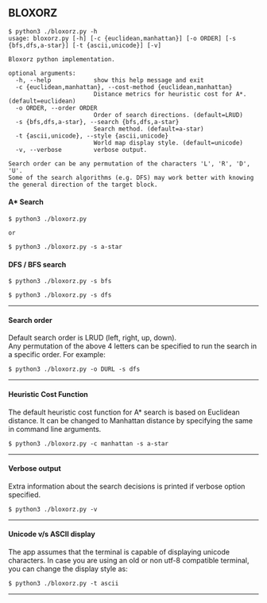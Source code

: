 BLOXORZ
---

```
$ python3 ./bloxorz.py -h
usage: bloxorz.py [-h] [-c {euclidean,manhattan}] [-o ORDER] [-s {bfs,dfs,a-star}] [-t {ascii,unicode}] [-v]

Bloxorz python implementation.

optional arguments:
  -h, --help            show this help message and exit
  -c {euclidean,manhattan}, --cost-method {euclidean,manhattan}
                        Distance metrics for heuristic cost for A*. (default=euclidean)
  -o ORDER, --order ORDER
                        Order of search directions. (default=LRUD)
  -s {bfs,dfs,a-star}, --search {bfs,dfs,a-star}
                        Search method. (default=a-star)
  -t {ascii,unicode}, --style {ascii,unicode}
                        World map display style. (default=unicode)
  -v, --verbose         verbose output.

Search order can be any permutation of the characters 'L', 'R', 'D', 'U'.
Some of the search algorithms (e.g. DFS) may work better with knowing the general direction of the target block.
```

#### A* Search
```
$ python3 ./bloxorz.py

or

$ python3 ./bloxorz.py -s a-star
```

#### DFS / BFS search
```
$ python3 ./bloxorz.py -s bfs

$ python3 ./bloxorz.py -s dfs
```

---
#### Search order

Default search order is LRUD (left, right, up, down).  
Any permutation of the above 4 letters can be specified to run the search in a specific order. For example:

```
$ python3 ./bloxorz.py -o DURL -s dfs
```

---
#### Heuristic Cost Function

The default heuristic cost function for A* search is based on Euclidean distance. It can be changed to Manhattan distance by specifying the same in command line arguments.
```
$ python3 ./bloxorz.py -c manhattan -s a-star
```

---
#### Verbose output

Extra information about the search decisions is printed if verbose option specified.
```
$ python3 ./bloxorz.py -v
```

---
#### Unicode v/s ASCII display
 
The app assumes that the terminal is capable of displaying unicode characters. In case you are using an old or non utf-8 compatible terminal, you can change the display style as:

```
$ python3 ./bloxorz.py -t ascii 
``` 

---
